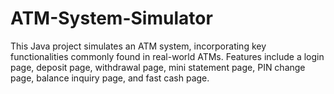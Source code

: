 # ATM-System-Simulator
This Java project simulates an ATM system, incorporating key functionalities commonly found in real-world ATMs. Features include a login page, deposit page, withdrawal page, mini statement page, PIN change page, balance inquiry page, and fast cash page.
